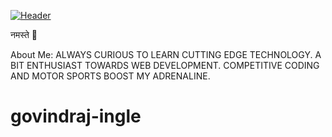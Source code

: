 [![Header](https://www.creative-tim.com/blog/content/images/size/w1140/2021/08/rebranding-post--1-.jpg "Header")](https://www.creative-tim.com/)

नमस्ते 🙏
   



About Me:
ALWAYS CURIOUS TO LEARN CUTTING EDGE TECHNOLOGY. A BIT ENTHUSIAST TOWARDS WEB DEVELOPMENT. COMPETITIVE CODING AND MOTOR SPORTS BOOST MY ADRENALINE.
# govindraj-ingle
